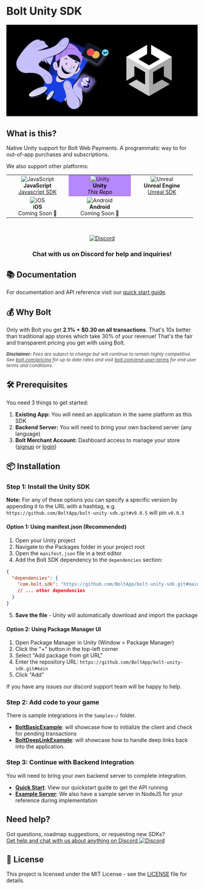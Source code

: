 # Bolt Unity SDK

<img src="https://github.com/BoltApp/bolt-gameserver-sample/blob/main/public/banner-unity.png?raw=true" />


## What is this?

Native Unity support for Bolt Web Payments. A programmatic way to for out-of-app purchases and subscriptions.

We also support other platforms:

<table>
  <tr>
    <td align="center" width="150">
      <img src="https://upload.wikimedia.org/wikipedia/commons/6/6a/JavaScript-logo.png" width="60" height="60" alt="JavaScript"/><br>
      <b>JavaScript</b><br>
      <a href="https://github.com/BoltApp/bolt-frontend-sdk">Javascript SDK</a>
    </td>
    <td align="center" width="150" bgcolor="#b688ff">
      <img src="https://cdn.sanity.io/images/fuvbjjlp/production/bd6440647fa19b1863cd025fa45f8dad98d33181-2000x2000.png" width="60" height="60" alt="Unity"/><br>
      <div style="color: black">
      <b>Unity</b><br>
      <i>This Repo</i>
      </div>
    </td>
    <td align="center" width="150">
      <img src="https://encrypted-tbn0.gstatic.com/images?q=tbn:ANd9GcRUf3R8LFTgqC_8mooGEx7Fpas9kHu8OUxhLA&s" width="60" height="60" alt="Unreal"/><br>
      <b>Unreal Engine</b><br>
      <a href="https://github.com/BoltApp/bolt-unreal-engine-sdk">Unreal SDK</a>
    </td>
  </tr>
  <tr>
    <td align="center" width="150">
      <img src="https://developer.apple.com/assets/elements/icons/swift/swift-64x64.png" width="60" height="60" alt="iOS"/><br>
      <b>iOS</b><br>
      Coming Soon 🚧
    </td>
    <td align="center" width="150">
      <img src="https://avatars.githubusercontent.com/u/32689599?s=200&v=4" width="60" height="60" alt="Android"/><br>
      <b>Android</b><br>
      Coming Soon 🚧
    </td>
    <td align="center" width="150">
      <!-- filler -->
    </td>
  </tr>
</table>

<br>

<div align="center">

[![Discord](https://img.shields.io/badge/Discord-Have%20A%20Request%3F-7289DA?style=for-the-badge&logo=discord&logoColor=white&logoWidth=60)](https://discord.gg/BSUp9qjtnc)

### Chat with us on Discord for help and inquiries!

</div>

## 📚 Documentation

For documentation and API reference visit our [quick start guide](https://bolt-gaming-docs.vercel.app/guide/checkout-quickstart.html).

## 💰 Why Bolt

Only with Bolt you get **2.1% + $0.30 on all transactions**. That's 10x better than traditional app stores which take 30% of your revenue! That's the fair and transparent pricing you get with using Bolt.

<p style="font-size:12px;font-style:italic;opacity:85%">
<strong>Disclaimer:</strong> Fees are subject to change but will continue to remain highly competitive. See <a href="https://www.bolt.com/pricing">bolt.com/pricing</a> for up to date rates and visit  <a href="https://www.bolt.com/end-user-terms">bolt.com/end-user-terms</a> for end user terms and conditions.
</p>

## 🛠️ Prerequisites

You need 3 things to get started:

1. **Existing App:** You will need an application in the same platform as this SDK
2. **Backend Server:** You will need to bring your own backend server (any language)
3. **Bolt Merchant Account:** Dashboard access to manage your store ([signup](https://merchant.bolt.com/onboarding/get-started/gaming) or [login](https://merchant.bolt.com/))



## 📦 Installation

### Step 1: Install the Unity SDK

**Note:** For any of these options you can specify a specific version by appending it to the URL with a hashtag, e.g. `https://github.com/BoltApp/bolt-unity-sdk.git#v0.0.5` will pin `v0.0.5`

#### Option 1: Using manifest.json (Recommended)

1. Open your Unity project
2. Navigate to the Packages folder in your project root
3. Open the `manifest.json` file in a text editor
4. Add the Bolt SDK dependency to the `dependencies` section:

```json
{
  "dependencies": {
    "com.bolt.sdk": "https://github.com/BoltApp/bolt-unity-sdk.git#main",
    // ... other dependencies
  }
}
```

5. **Save the file** - Unity will automatically download and import the package

#### Option 2: Using Package Manager UI

1. Open Package Manager in Unity (Window > Package Manager)
2. Click the "+" button in the top-left corner
3. Select "Add package from git URL"
4. Enter the repository URL: `https://github.com/BoltApp/bolt-unity-sdk.git#main`
5. Click "Add"

If you have any issues our discord support team will be happy to help.

### Step 2: Add code to your game

There is sample integrations in the `Samples~/` folder. 
- [**BoltBasicExample**](./Samples~/BasicIntegration/BoltBasicExample.cs): will showcase how to initialize the client and check for pending transactions
- [**BoltDeepLinkExample**](./Samples~/DeepLinkIntegration/BoltDeepLinkExample.cs): will showcase how to handle deep links back into the application.

### Step 3: Continue with Backend Integration
You will need to bring your own backend server to complete integration.
- [**Quick Start**](https://bolt-gaming-docs.vercel.app/guide/checkout-quickstart.html): View our quickstart guide to get the API running
- [**Example Server**](https://github.com/BoltApp/bolt-gameserver-sample): We also have a sample server in NodeJS for your reference during implementation

## Need help?

<div class="discord-link">
    Got questions, roadmap suggestions, or requesting new SDKs?
    <br>
    <a href="https://discord.gg/BSUp9qjtnc" 
    target="_blank" class="discord-link-anchor">
      <span class="discord-text mr-2">Get help and chat with 
      us about anything on Discord</span>
      <span class="discord-icon-wrapper">
        <img src="https://cdn.prod.website-files.com/6257adef93867e50d84d30e2/66e3d80db9971f10a9757c99_Symbol.svg"
        alt="Discord" class="discord-icon" 
        width="16px">
      </span>
    </a>
  </div>



## 📄 License

This project is licensed under the MIT License - see the [LICENSE](LICENSE) file for details.